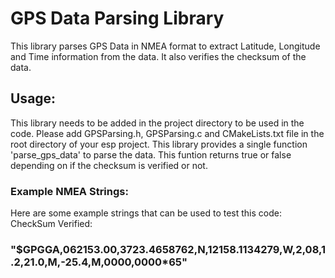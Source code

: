 # GPS Data Parsing Library
This library parses GPS Data in NMEA format to extract Latitude, Longitude and Time information from the data.
It also verifies the checksum of the data.
## Usage:
This library needs to be added in the project directory to be used in the code. Please add GPSParsing.h, GPSParsing.c and CMakeLists.txt file in the root directory of your esp project. This library provides a single function 'parse_gps_data' to parse the data. This funtion returns true or false depending on if the checksum is verified or not.
### Example NMEA Strings:
Here are some example strings that can be used to test this code:
CheckSum Verified:
### "$GPGGA,062153.00,3723.4658762,N,12158.1134279,W,2,08,1.2,21.0,M,-25.4,M,0000,0000*65"